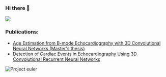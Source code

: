 ### Hi there 👋

![](https://komarev.com/ghpvc/?username=adrianmfi)

<!--
**adrianmfi/adrianmfi** is a ✨ _special_ ✨ repository because its `README.md` (this file) appears on your GitHub profile.

Here are some ideas to get you started:

- 🔭 I’m currently working on ...
- 🌱 I’m currently learning ...
- 👯 I’m looking to collaborate on ...
- 🤔 I’m looking for help with ...
- 💬 Ask me about ...
- 📫 How to reach me: ...
- 😄 Pronouns: ...
- ⚡ Fun fact: ...
-->
### Publications:
* [Age Estimation from B-mode Echocardiography with 3D Convolutional Neural Networks (Master's thesis)](https://ntnuopen.ntnu.no/ntnu-xmlui/handle/11250/2622326)
* [Detection of Cardiac Events in Echocardiography Using 3D Convolutional Recurrent Neural Networks](https://scholar.google.no/citations?view_op=view_citation&hl=no&user=Sql50pkAAAAJ&citation_for_view=Sql50pkAAAAJ:IjCSPb-OGe4C)

![Project euler](https://projecteuler.net/profile/Adrianmfi.png)

